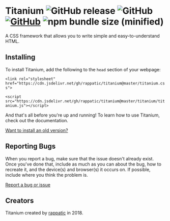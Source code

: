 # Titanium ![GitHub release](https://img.shields.io/github/release/rappatic/titanium.svg)  ![GitHub](https://img.shields.io/github/license/rappatic/titanium.svg) [![GitHub](https://img.shields.io/badge/build-passing-brightgreen.svg)](#) ![npm bundle size (minified)](https://img.shields.io/bundlephobia/min/react.svg)

A CSS framework that allows you to write simple and easy-to-understand HTML.

## Installing

To install Titanium, add the following to the `head` section of your webpage:

`<link rel="stylesheet" href="https://cdn.jsdelivr.net/gh/rappatic/titanium@master/titanium.css">`

`<script src="https://cdn.jsdelivr.net/gh/rappatic/titanium@master/titanium/titanium.js"></script>`

And that's all before you're up and running! To learn how to use Titanium, check out the documentation.

<a href="https://rappatic.github.io/titanium/documentation.html#/?id=get-an-older-version-of-titanium">Want to install an old version?</a>

## Reporting Bugs

When you report a bug, make sure that the issue doesn't already exist. Once you've done that, include as much as you can about the bug, how to recreate it, and the device(s) and browser(s) it occurs on. If possible, include where you think the problem is.

[Report a bug or issue](https://github.com/rappatic/titaniumcss/issues)

## Creators

Titanium created by <a href="https://rappatic.com" target="_blank">rappatic</a> in 2018.

